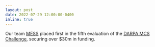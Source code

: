 ```yaml
---
layout: post
date: 2022-07-29 12:00:00-0400
inline: true
---
```


Our team [MESS][MESS] placed first in the fifth evaluation of the [DARPA MCS Challenge][MCS], securing over $30m in funding.


[MESS]: https://www.youtube.com/watch?v=bhz6X7TYDIQ
[MCS]: https://www.darpa.mil/program/machine-common-sense